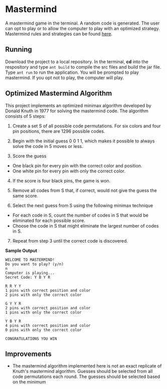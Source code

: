 # Mastermind
A mastermind game in the terminal. A random code is generated. The user can opt to play or to allow the computer to play with an optimized strategy. Mastermind rules and strategies can be found [here](https://en.wikipedia.org/wiki/Mastermind_(board_game)).

## Running
Download the project to a local repository. In the terminal, **cd** into the respository and type ```ant build``` to compile the src files and build the jar file. Type ```ant run``` to run the application. You will be prompted to play mastermind. If you opt not to play, the computer will play.

## Optimized Mastermind Algorithm
This project implements an optimized minimax algorithm developed by Donald Knuth in 1977 for solving the mastermind code. The algorithm consists of 5 steps:

1. Create a set S of all possible code permutations. For six colors and four pin positions, there are 1296 possible codes.

2. Begin with the initial guess 0 0 1 1, which makes it possible to always solve the code in 5 moves or less.

3. Score the guess
  - One black pin for every pin with the correct color and position.
  - One white pin for every pin with only the correct color.
  
4. If the score is four black pins, the game is won.
  
5. Remove all codes from S that, if correct, would not give the guess the same score.

6. Select the next guess from S using the following minimax technique
  - For each code in S, count the number of codes in S that would be eliminated for each possible score.
  - Choose the code in S that might eliminate the largest number of codes in S.
  
7. Repeat from step 3 until the correct code is discovered.

**Sample Output**

```
WELCOME TO MASTERMIND!
Do you want to play? (y/n)
n
Computer is playing...
Secret Code: Y B Y R 

R R Y Y 
1 pins with correct position and color
2 pins with only the correct color

G Y Y R 
2 pins with correct position and color
1 pins with only the correct color

Y B Y R 
4 pins with correct position and color
0 pins with only the correct color

CONGRATULATIONS YOU WIN

```

## Improvements
* The mastermind algorithm implemented here is not an exact replicate of Knuth's mastermind algorithm. Guesses should be selected from all code permutations each round. The guesses should be selected based on the minimum 

